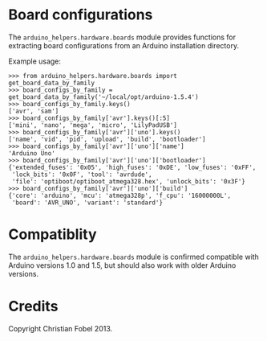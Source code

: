 Board configurations
====================

The `arduino_helpers.hardware.boards` module provides functions for extracting
board configurations from an Arduino installation directory.

Example usage:

    >>> from arduino_helpers.hardware.boards import get_board_data_by_family
    >>> board_configs_by_family = get_board_data_by_family('~/local/opt/arduino-1.5.4')
    >>> board_configs_by_family.keys()
    ['avr', 'sam']
    >>> board_configs_by_family['avr'].keys()[:5]
    ['mini', 'nano', 'mega', 'micro', 'LilyPadUSB']
    >>> board_configs_by_family['avr']['uno'].keys()
    ['name', 'vid', 'pid', 'upload', 'build', 'bootloader']
    >>> board_configs_by_family['avr']['uno']['name']
    'Arduino Uno'
    >>> board_configs_by_family['avr']['uno']['bootloader']
    {'extended_fuses': '0x05', 'high_fuses': '0xDE', 'low_fuses': '0xFF',
     'lock_bits': '0x0F', 'tool': 'avrdude',
     'file': 'optiboot/optiboot_atmega328.hex', 'unlock_bits': '0x3F'}
    >>> board_configs_by_family['avr']['uno']['build']
    {'core': 'arduino', 'mcu': 'atmega328p', 'f_cpu': '16000000L',
     'board': 'AVR_UNO', 'variant': 'standard'}


Compatiblity
============

The `arduino_helpers.hardware.boards` module is confirmed compatible with
Arduino versions 1.0 and 1.5, but should also work with older Arduino versions.


Credits
=======

Copyright Christian Fobel 2013.
